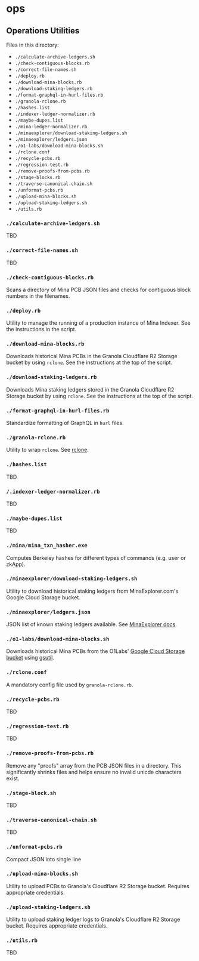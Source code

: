 # ops

## Operations Utilities

Files in this directory:

- `./calculate-archive-ledgers.sh`
- `./check-contiguous-blocks.rb`
- `./correct-file-names.sh`
- `./deploy.rb`
- `./download-mina-blocks.rb`
- `./download-staking-ledgers.rb`
- `./format-graphql-in-hurl-files.rb`
- `./granola-rclone.rb`
- `./hashes.list`
- `./indexer-ledger-normalizer.rb`
- `./maybe-dupes.list`
- `./mina-ledger-normalizer.rb`
- `./minaexplorer/download-staking-ledgers.sh`
- `./minaexplorer/ledgers.json`
- `./o1-labs/download-mina-blocks.sh`
- `./rclone.conf`
- `./recycle-pcbs.rb`
- `./regression-test.rb`
- `./remove-proofs-from-pcbs.rb`
- `./stage-blocks.rb`
- `./traverse-canonical-chain.sh`
- `./unformat-pcbs.rb`
- `./upload-mina-blocks.sh`
- `./upload-staking-ledgers.sh`
- `./utils.rb`

### `./calculate-archive-ledgers.sh`

TBD

### `./correct-file-names.sh`

TBD

### `./check-contiguous-blocks.rb`

Scans a directory of Mina PCB JSON files and checks for contiguous block numbers in the filenames.

### `./deploy.rb`

Utility to manage the running of a production instance of Mina Indexer. See the instructions in the script.

### `./download-mina-blocks.rb`

Downloads historical Mina PCBs in the Granola Cloudflare R2 Storage bucket by using `rclone`. See the instructions at the top of the script.

### `./download-staking-ledgers.rb`

Downloads Mina staking ledgers stored in the Granola Cloudflare R2 Storage bucket by using `rclone`. See the instructions at the top of the script.

### `./format-graphql-in-hurl-files.rb`

Standardize formatting of GraphQL in `hurl` files.

### `./granola-rclone.rb`

Utility to wrap `rclone`. See [rclone](https://rclone.org).

### `./hashes.list`

TBD

### `/.indexer-ledger-normalizer.rb`

TBD

### `./maybe-dupes.list`

TBD

### `./mina/mina_txn_hasher.exe`

Computes Berkeley hashes for different types of commands (e.g. user or zkApp).

### `./minaexplorer/download-staking-ledgers.sh`

Utility to download historical staking ledgers from MinaExplorer.com's Google Cloud Storage bucket.

### `./minaexplorer/ledgers.json`

JSON list of known staking ledgers available. See [MinaExplorer docs](https://docs.minaexplorer.com/minaexplorer/data-archive).

### `./o1-labs/download-mina-blocks.sh`

Downloads historical Mina PCBs from the O1Labs' [Google Cloud Storage bucket](https://storage.googleapis.com/storage/v1/b/mina_network_block_data/o?prefix=mainnet) using [gsutil](https://cloud.google.com/storage/docs/gsutil).

### `./rclone.conf`

A mandatory config file used by `granola-rclone.rb`.

### `./recycle-pcbs.rb`

TBD

### `./regression-test.rb`

TBD

### `./remove-proofs-from-pcbs.rb`

Remove any "proofs" array from the PCB JSON files in a directory. This significantly shrinks files and helps ensure no invalid unicde characters exist.

### `./stage-block.sh`

TBD

### `./traverse-canonical-chain.sh`

TBD

### `./unformat-pcbs.rb`

Compact JSON into single line

### `./upload-mina-blocks.sh`

Utility to upload PCBs to Granola's Cloudflare R2 Storage bucket. Requires appropriate credentials.

### `./upload-staking-ledgers.sh`

Utility to upload staking ledger logs to Granola's Cloudflare R2 Storage bucket. Requires appropriate credentials.

### `./utils.rb`

TBD
